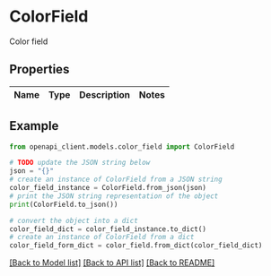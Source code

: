 # ColorField

Color field

## Properties

Name | Type | Description | Notes
------------ | ------------- | ------------- | -------------

## Example

```python
from openapi_client.models.color_field import ColorField

# TODO update the JSON string below
json = "{}"
# create an instance of ColorField from a JSON string
color_field_instance = ColorField.from_json(json)
# print the JSON string representation of the object
print(ColorField.to_json())

# convert the object into a dict
color_field_dict = color_field_instance.to_dict()
# create an instance of ColorField from a dict
color_field_form_dict = color_field.from_dict(color_field_dict)
```
[[Back to Model list]](../README.md#documentation-for-models) [[Back to API list]](../README.md#documentation-for-api-endpoints) [[Back to README]](../README.md)


